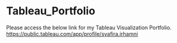 # Tableau_Portfolio

Please access the below link for my Tableau Visualization Portfolio.
https://public.tableau.com/app/profile/syafira.irhamni
